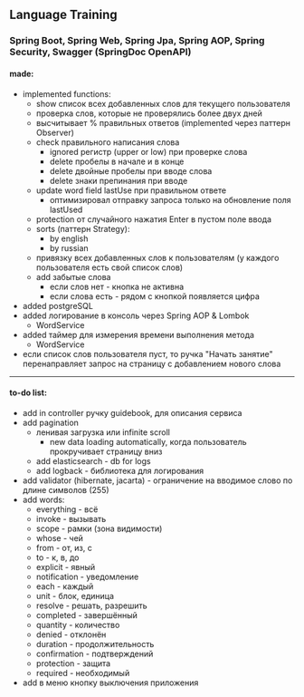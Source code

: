 ## Language Training

### Spring Boot, Spring Web, Spring Jpa, Spring AOP, Spring Security, Swagger (SpringDoc OpenAPI)

#### made:

- implemented functions:
    - show список всех добавленных слов для текущего пользователя
    - проверка слов, которые не проверялись более двух дней
    - высчитывает % правильных ответов (implemented через паттерн Observer)
    - check правильного написания слова
        - ignored регистр (upper or low) при проверке слова
        - delete пробелы в начале и в конце
        - delete двойные пробелы при вводе слова
        - delete знаки препинания при вводе
    - update word field lastUse при правильном ответе
        - оптимизировал отправку запроса только на обновление поля lastUsed
    - protection от случайного нажатия Enter в пустом поле ввода
    - sorts (паттерн Strategy):
        - by english
        - by russian
    - привязку всех добавленных слов к пользователям (у каждого пользователя есть свой список слов)
    - add забытые слова
        - если слов нет - кнопка не активна
        - если слова есть - рядом с кнопкой появляется цифра
- added postgreSQL
- added логирование в консоль через Spring AOP & Lombok
    - WordService
- added таймер для измерения времени выполнения метода
    - WordService
- если список слов пользователя пуст, то ручка "Начать занятие" перенаправляет запрос на страницу с добавлением нового
  слова

---

#### to-do list:

- add in controller ручку guidebook, для описания сервиса
- add pagination
    - ленивая загрузка или infinite scroll
        - new data loading automatically, когда пользователь прокручивает страницу вниз
    - add elasticsearch - db for logs
    - add logback - библиотека для логирования
- add validator (hibernate, jacarta) - ограничение на вводимое слово по длине символов (255)
- add words:
    - everything - всё
    - invoke - вызывать
    - scope - рамки (зона видимости)
    - whose - чей
    - from - от, из, с
    - to - к, в, до
    - explicit - явный
    - notification - уведомление
    - each - каждый
    - unit - блок, единица
    - resolve - решать, разрешить
    - completed - завершённый
    - quantity - количество
    - denied - отклонён
    - duration - продолжительность
    - confirmation - подтверждений
    - protection - защита
    - required - необходимый
- add в меню кнопку выключения приложения
